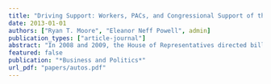 ```yaml
---
title: "Driving Support: Workers, PACs, and Congressional Support of the Auto Industry"
date: 2013-01-01
authors: ["Ryan T. Moore", "Eleanor Neff Powell", admin]
publication_types: ["article-journal"]
abstract: "In 2008 and 2009, the House of Representatives directed billions of dollars to the auto industry by passing a bailout and the “cash for clunkers” program. Moving beyond corporate influence via campaign contributions, we demonstrate that the presence of auto workers in a district strongly predicts legislative support for both bills. In addition to this critical legislation, we also analyze over 250 bills on which the auto industry either lobbied or took a public position. We find no patterns relating a district’s workers or corporate campaign contributions to these votes on broader legislation where other groups, such as environmental advocates or labor unions, are at the table. Instead, the auto industry garners consistent support only on quasi-private, particularistic legislation. Thus, we contend that on particularistic legislation the presence of workers (not just campaign contributions) drives legislative support; however, when legislators expand the scope of conflict, the influence of a single industry is attentuated by other interests."
featured: false
publication: "*Business and Politics*"
url_pdf: "papers/autos.pdf"
---
```


